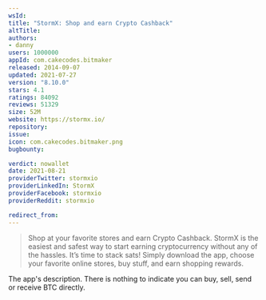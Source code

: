 ```yaml
---
wsId: 
title: "StormX: Shop and earn Crypto Cashback"
altTitle: 
authors:
- danny
users: 1000000
appId: com.cakecodes.bitmaker
released: 2014-09-07
updated: 2021-07-27
version: "8.10.0"
stars: 4.1
ratings: 84092
reviews: 51329
size: 52M
website: https://stormx.io/
repository: 
issue: 
icon: com.cakecodes.bitmaker.png
bugbounty: 

verdict: nowallet
date: 2021-08-21
providerTwitter: stormxio
providerLinkedIn: StormX
providerFacebook: stormxio
providerReddit: stormxio

redirect_from:
---
```

> Shop at your favorite stores and earn Crypto Cashback. StormX is the easiest and safest way to start earning cryptocurrency without any of the hassles. It’s time to stack sats!
Simply download the app, choose your favorite online stores, buy stuff, and earn shopping rewards.

The app's description. There is nothing to indicate you can buy, sell, send or receive BTC directly.



